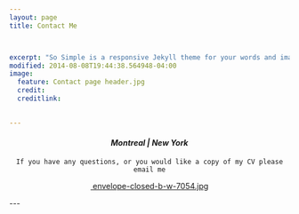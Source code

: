 ```yaml
---
layout: page
title: Contact Me



excerpt: "So Simple is a responsive Jekyll theme for your words and images."
modified: 2014-08-08T19:44:38.564948-04:00
image:
  feature: Contact page header.jpg
  credit: 
  creditlink: 

  
---
```

  <center> <h4><i>Montreal | New York </i></h4>

    If you have any questions, or you would like a copy of my CV please email me
  <a href="mailto:elenispeal94@gmail.com"><img> envelope-closed-b-w-7054.jpg </img></a>
  </center>
---
     

   
   




[^1]: Example: *domain.com/category-name/post-title*